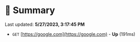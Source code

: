 # 📖 Summary
Last updated: **5/27/2023, 3:17:45 PM**

- `GET` [https://google.com](https://google.com) - **Up** (191ms)
